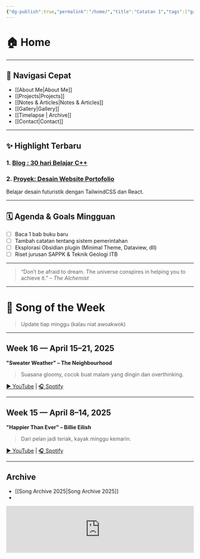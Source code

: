 ```yaml
---
{"dg-publish":true,"permalink":"/home/","title":"Catatan 1","tags":["gardenEntry"],"created":"2025-04-19T18:38:51.070+07:00"}
---
```



# 🏠 Home

> 

---

## 📌 Navigasi Cepat

- [[About Me\|About Me]]  
- [[Projects\|Projects]]  
- [[Notes & Articles\|Notes & Articles]]  
- [[Gallery\|Gallery]]  
- [[Timelapse \| Archive]]  
- [[Contact\|Contact]]

---

## ✨ Highlight Terbaru
### 1. [Blog : 30 hari Belajar C++](<Belajar C++ selama 30 hari>)

### 2. [Proyek: Desain Website Portofolio](<link ke note>)
Belajar desain futuristik dengan TailwindCSS dan React.

---

## 🗓️ Agenda & Goals Mingguan

- [ ] Baca 1 bab buku baru  
- [ ] Tambah catatan tentang sistem pemerintahan  
- [ ] Eksplorasi Obsidian plugin (Minimal Theme, Dataview, dll)  
- [ ] Riset jurusan SAPPK & Teknik Geologi ITB  

---

> “Don’t be afraid to dream. The universe conspires in helping you to achieve it.”
> – *The Alchemist*

---

# 🎵 Song of the Week

> Update tiap minggu (kalau niat awoakwok)
---

## Week 16 — April 15–21, 2025  
**"Sweater Weather" – The Neighbourhood**  
> Suasana gloomy, cocok buat malam yang dingin dan overthinking.

[▶️ YouTube](https://www.youtube.com/watch?v=GCdwKhTtNNw) | [🎧 Spotify](https://open.spotify.com/track/1pt4g6Px8gDfq3LviC3YY9)

---

## Week 15 — April 8–14, 2025  
**"Happier Than Ever" – Billie Eilish**  
> Dari pelan jadi teriak, kayak minggu kemarin.

[▶️ YouTube](https://www.youtube.com/watch?v=5GJWxDKyk3A) | [🎧 Spotify](https://open.spotify.com/track/4RVwu0g32PAqgUiJoXsdF8)

---

## Archive  
- [[Song Archive 2025\|Song Archive 2025]]
- 

<div style="left:0; width:100%; height:0; position:relative; padding-bottom:25%; margin:0 auto"><iframe src="https://www.tickcounter.com/widget/countup/430297" style="top:0; left:0; width:100%; height:100%; position:absolute; border:0; overflow:hidden" title="Website aktif selama"></iframe></div>